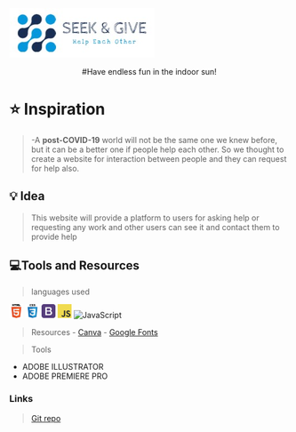 ![ #Have endless fun in the indoor sun!](images/logo.jpg)
  <center>  #Have endless fun in the indoor sun! </center>


 # ⭐ Inspiration

> -A **post-COVID-19** world will not be the same one we knew before, but it can be a better one if people help each other. So we thought to create a website for interaction between people and they can request for help also.
## 💡 Idea

>This website will provide a platform to users for asking help or requesting any work and other users can see it and contact them to provide help
## 💻Tools and Resources
   > languages used
 <img  alt="HTML5" width="25px" src="https://raw.githubusercontent.com/github/explore/80688e429a7d4ef2fca1e82350fe8e3517d3494d/topics/html/html.png">   
<img  alt="CSS3" width="25px" src="https://raw.githubusercontent.com/github/explore/80688e429a7d4ef2fca1e82350fe8e3517d3494d/topics/css/css.png">
<img  alt="Bootstrap" width=25px" src="https://raw.githubusercontent.com/github/explore/80688e429a7d4ef2fca1e82350fe8e3517d3494d/topics/bootstrap/bootstrap.png">
<img  alt="JavaScript" width="25px" src="https://raw.githubusercontent.com/github/explore/80688e429a7d4ef2fca1e82350fe8e3517d3494d/topics/javascript/javascript.png">
<img  alt="JavaScript" width="25px" src="https://img.stackshare.io/service/5883/preview.png">

>Resources
     - [ Canva](canva.com)
      - [Google Fonts](https://fonts.google.com/)


> Tools
- ADOBE ILLUSTRATOR
- ADOBE PREMIERE PRO

### Links

   > [Git repo](https://github.com/Jaswanth1410/SEEK-GIVE)
